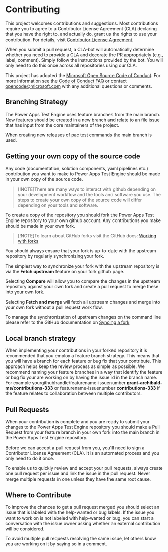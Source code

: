 # Contributing

This project welcomes contributions and suggestions. Most contributions require you to
agree to a Contributor License Agreement (CLA) declaring that you have the right to,
and actually do, grant us the rights to use your contribution. For details, visit
[Contributor License Agreement](https://cla.opensource.microsoft.com/).

When you submit a pull request, a CLA-bot will automatically determine whether you need
to provide a CLA and decorate the PR appropriately (e.g., label, comment). Simply follow the
instructions provided by the bot. You will only need to do this once across all repositories using our CLA.

This project has adopted the [Microsoft Open Source Code of Conduct](https://opensource.microsoft.com/codeofconduct/).
For more information see the [Code of Conduct FAQ](https://opensource.microsoft.com/codeofconduct/faq/)
or contact [opencode@microsoft.com](mailto:opencode@microsoft.com) with any additional questions or comments.

## Branching Strategy

The Power Apps Test Engine uses feature branches from the main branch. New features should be created in a new branch and relate to an file issue that has input from the core maintainers of the project.

When creating new releases of pac test commands the main branch is used.

## Getting your own copy of the source code

Any code (documentation, solution components, yaml pipelines etc.) contribution you want to make to Power Apps Test Engine should be made in your own copy of the source code.

> [!NOTE]There are many ways to interact with github depending on your development workflow and the tools and software you use. The steps to create your own copy of the source code will differ depending on your tools and software.

To create a copy of the repository you should fork the Power Apps Test Engine repository to your own github account.
Any contributions you make should be made in your own fork.

> [!NOTE]To learn about GitHub forks visit the GitHub docs: [Working with forks](https://docs.github.com/en/github/collaborating-with-pull-requests/working-with-forks/about-forks)

You should always ensure that your fork is up-to-date with the upstream repository by regularly synchronizing your fork.

The simplest way to synchronize your fork with the upstream repository is via the **Fetch upstream** feature on your fork github page.

Selecting **Compare** will allow you to compare the changes in the upstream repository against your own fork and create a pull request to merge these into your own fork.

Selecting **Fetch and merge** will fetch all upstream changes and merge into your own fork without a pull request work flow.

To manage the synchronization of upstream changes on the command line please refer to the GitHub documentation on [Syncing a fork](https://docs.github.com/en/github/collaborating-with-pull-requests/working-with-forks/syncing-a-fork)

## Local branch strategy

When implementing your contributions in your forked repository it is recommended that you employ a feature branch strategy. This means that you will have a branch for each feature or bug fix that your contribute. This approach helps keep the review process as simple as possible.
We recommend naming your feature branches in a way that identify the feature or bug fix your are working on by having the issue id in the branch name. For example yourgithubhandle/featurename-issuenumber **grant-archibald-ms/contributions-333** or featurename-issuenumber **contributions-333** if the feature relates to collaboration between multiple contributors.

## Pull Requests

When your contribution is complete and you are ready to submit your changes to the Power Apps Test Engine repository you should make a Pull Request from your feature branch in your own fork into the main branch in the Power Apps Test Engine repository.

Before we can accept a pull request from you, you'll need to sign a Contributor License Agreement (CLA). It is an automated process and you only need to do it once.

To enable us to quickly review and accept your pull requests, always create one pull request per issue and link the issue in the pull request. Never merge multiple requests in one unless they have the same root cause.

## Where to Contribute

To improve the chances to get a pull request merged you should select an issue that is labeled with the help-wanted or bug labels. If the issue you want to work on is not labeled with help-wanted or bug, you can start a conversation with the issue owner asking whether an external contribution will be considered.

To avoid multiple pull requests resolving the same issue, let others know you are working on it by saying so in a comment.
